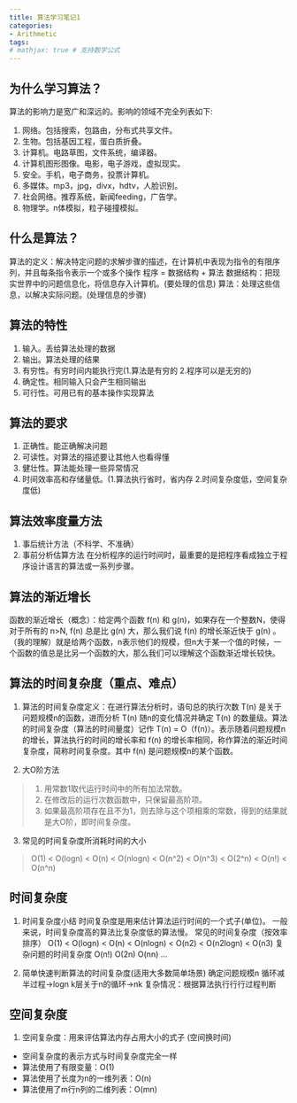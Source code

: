 ```yaml
---
title: 算法学习笔记1
categories: 
- Arithmetic
tags: 
# mathjax: true # 支持数学公式
---
```


## 为什么学习算法？
算法的影响力是宽广和深远的。影响的领域不完全列表如下:
1. 网络。包括搜索，包路由，分布式共享文件。
1. 生物。包括基因工程，蛋白质折叠。
1. 计算机。电路草图，文件系统，编译器。
1. 计算机图形图像。电影，电子游戏，虚拟现实。
1. 安全。手机，电子商务，投票计算机。
1. 多媒体。mp3，jpg，divx，hdtv，人脸识别。
1. 社会网络。推荐系统，新闻feeding，广告学。
1. 物理学。n体模拟，粒子碰撞模拟。

## 什么是算法？
算法的定义：解决特定问题的求解步骤的描述，在计算机中表现为指令的有限序列，并且每条指令表示一个或多个操作
程序 = 数据结构 + 算法
数据结构：把现实世界中的问题信息化，将信息存入计算机。(要处理的信息)
算法：处理这些信息，以解决实际问题。(处理信息的步骤)


## 算法的特性
1. 输入。丢给算法处理的数据
1. 输出。算法处理的结果
1. 有穷性。有穷时间内能执行完(1.算法是有穷的 2.程序可以是无穷的)
1. 确定性。相同输入只会产生相同输出
1. 可行性。可用已有的基本操作实现算法

## 算法的要求
1. 正确性。能正确解决问题
1. 可读性。对算法的描述要让其他人也看得懂
1. 健壮性。算法能处理一些异常情况
1. 时间效率高和存储量低。(1.算法执行省时，省内存 2.时间复杂度低，空间复杂度低)

## 算法效率度量方法
1. 事后统计方法（不科学、不准确）
1. 事前分析估算方法
在分析程序的运行时间时，最重要的是把程序看成独立于程序设计语言的算法或一系列步骤。

## 算法的渐近增长
函数的渐近增长（概念）：给定两个函数 f(n) 和 g(n)，如果存在一个整数N，使得对于所有的 n>N, f(n) 总是比 g(n) 大，那么我们说 f(n) 的增长渐近快于 g(n) 。
（我的理解）就是给两个函数，n表示他们的规模，但n大于某一个值的时候，一个函数的值总是比另一个函数的大，那么我们可以理解这个函数渐近增长较快。

## 算法的时间复杂度（重点、难点）
1. 算法的时间复杂度定义：在进行算法分析时，语句总的执行次数 T(n) 是关于问题规模n的函数，进而分析 T(n) 随n的变化情况并确定 T(n) 的数量级。算法的时间复杂度（算法的时间量度）记作 T(n) = O（f(n)）。表示随着问题规模n的增长，算法执行的时间的增长率和 f(n) 的增长率相同，称作算法的渐近时间复杂度，简称时间复杂度。其中 f(n) 是问题规模n的某个函数。

2. 大O阶方法
>1. 用常数1取代运行时间中的所有加法常数。
>1. 在修改后的运行次数函数中，只保留最高阶项。
>1. 如果最高阶项存在且不为1，则去除与这个项相乘的常数，得到的结果就是大O阶，即时间复杂度。

3. 常见的时间复杂度所消耗时间的大小
> O(1) < O(logn) < O(n) < O(nlogn) < O(n^2) < O(n^3) < O(2^n) < O(n!) < O(n^n) 

## 时间复杂度
1. 时间复杂度小结
时间复杂度是用来估计算法运行时间的一个式子(单位)。
一般来说，时间复杂度高的算法比复杂度低的算法慢。 
常见的时间复杂度（按效率排序） 
	O(1) < O(logn) < O(n) < O(nlogn) < O(n2) < O(n2logn) < O(n3) 
复杂问题的时间复杂度 
	O(n!) O(2n) O(nn) …

1. 简单快速判断算法的时间复杂度(适用大多数简单场景)
确定问题规模n 
循环减半过程→logn 
k层关于n的循环→nk 
复杂情况：根据算法执⾏行行过程判断

## 空间复杂度
1. 空间复杂度：用来评估算法内存占用大小的式子 (空间换时间)
- 空间复杂度的表示方式与时间复杂度完全一样 
- 算法使用了有限变量：O(1) 
- 算法使用了长度为n的一维列表：O(n) 
- 算法使用了m行n列的二维列表：O(mn) 
 



